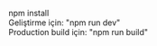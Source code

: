 npm install<br />
Geliştirme için:
"npm run dev"<br />
Production build için:
"npm run build"<br />
